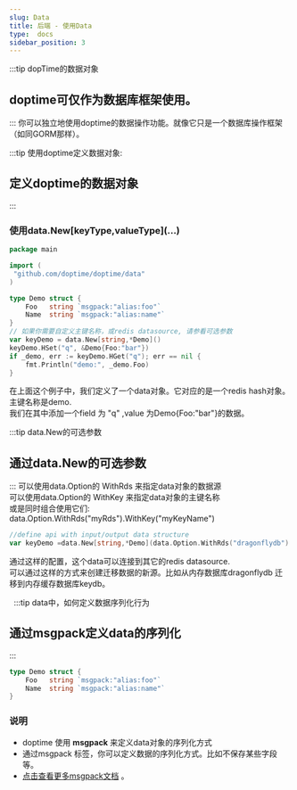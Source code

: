 ```yaml
---
slug: Data
title: 后端 - 使用Data
type:  docs
sidebar_position: 3
---
```


:::tip dopTime的数据对象
## doptime可仅作为数据库框架使用。
::: 
 你可以独立地使用doptime的数据操作功能。就像它只是一个数据库操作框架（如同GORM那样）。

:::tip 使用doptime定义数据对象:
## **定义doptime的数据对象**
::: 
### 使用data.New\[keyType,valueType\](...)
```go   title="main.go"
package main

import (
 "github.com/doptime/doptime/data"
)

type Demo struct {    
    Foo   string `msgpack:"alias:foo"`
    Name  string `msgpack:"alias:name"`
}
// 如果你需要自定义主键名称，或redis datasource, 请参看可选参数
var keyDemo = data.New[string,*Demo]()
keyDemo.HSet("q", &Demo{Foo:"bar"})
if _demo, err := keyDemo.HGet("q"); err == nil {
    fmt.Println("demo:", _demo.Foo)
}
```
在上面这个例子中，我们定义了一个data对象。它对应的是一个redis hash对象。主键名称是demo.   
我们在其中添加一个field 为 "q" ,value 为Demo\{Foo:"bar"\}的数据。


:::tip data.New的可选参数
## **通过data.New的可选参数**   
:::
可以使用data.Option的 WithRds 来指定data对象的数据源  
可以使用data.Option的 WithKey 来指定data对象的主键名称  
或是同时组合使用它们: data.Option.WithRds("myRds").WithKey("myKeyName")
```go   title="main.go"
//define api with input/output data structure
var keyDemo =data.New[string,*Demo](data.Option.WithRds("dragonflydb").WithKey("myKeyName"))
```
通过这样的配置，这个data可以连接到其它的redis datasource.   
可以通过这样的方式来创建迁移数据的新源。比如从内存数据库dragonflydb 迁移到内存缓存数据库keydb。

&nbsp;
:::tip data中，如何定义数据序列化行为
## **通过msgpack定义data的序列化**   
::: 
```go   title="main.go"
type Demo struct {    
    Foo   string `msgpack:"alias:foo"`
    Name  string `msgpack:"alias:name"`
}
```
### **说明**
- doptime 使用 **msgpack**  来定义data对象的序列化方式   
- 通过msgpack 标签，你可以定义数据的序列化方式。比如不保存某些字段等。  
- [点击查看更多msgpack文档](https://msgpack.uptrace.dev/guide/#quickstart:~:text=%23-,Struct%20tags,-msgpack%20supports%20following) 。  
